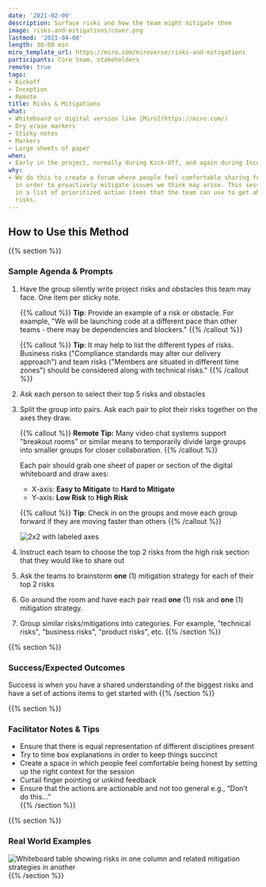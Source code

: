 ```yaml
---
date: '2021-02-09'
description: Surface risks and how the team might mitigate them
image: risks-and-mitigations/cover.png
lastmod: '2021-04-08'
length: 30-60 min
miro_template_url: https://miro.com/miroverse/risks-and-mitigations
participants: Core team, stakeholders
remote: true
tags:
- Kickoff
- Inception
- Remote
title: Risks & Mitigations
what:
- Whiteboard or digital version like [Miro](https://miro.com/)
- Dry erase markers
- Sticky notes
- Markers
- Large sheets of paper
when:
- Early in the project, normally during Kick-Off, and again during Inception
why:
- We do this to create a forum where people feel comfortable sharing fears and concerns
  in order to proactively mitigate issues we think may arise. This session results
  in a list of prioritized action items that the team can use to get ahead of any
  risks.
---
```


## How to Use this Method

{{% section %}}
### Sample Agenda & Prompts
1. Have the group silently write project risks and obstacles this team may face. One item per sticky note.
        
   {{% callout %}}
   **Tip**: Provide an example of a risk or obstacle. For example, "We will be launching code at a different pace than other teams - there may be dependencies and blockers."
   {{% /callout %}}

   {{% callout %}}
   **Tip**: It may help to list the different types of risks. Business risks ("Compliance standards may alter our delivery approach") and team risks ("Members are situated in different time zones") should be considered along with technical risks."
   {{% /callout %}}
   
1. Ask each person to select their top 5 risks and obstacles

1. Split the group into pairs. Ask each pair to plot their risks together on the axes they draw.

   {{% callout %}}
   **Remote Tip:** Many video chat systems support "breakout rooms" or similar means to temporarily divide large groups into smaller groups for closer collaboration. 
   {{% /callout %}}

   Each pair should grab one sheet of paper or section of the digital whiteboard and draw axes:
   - X-axis: **Easy to Mitigate** to **Hard to Mitigate**
   - Y-axis: **Low Risk** to **High Risk**

   {{% callout %}}
   **Tip**: Check in on the groups and move each group forward if they are moving faster than others
   {{% /callout %}}
   
   ![2x2 with labeled axes](/images/practices/risks-and-mitigations/step-3.png)

1. Instruct each team to choose the top 2 risks from the high risk section that they would like to share out

1. Ask the teams to brainstorm **one** (1) mitigation strategy for each of their top 2 risks

1. Go around the room and have each pair read **one** (1) risk and **one** (1) mitigation strategy.

1. Group similar risks/mitigations into categories. For example, "technical risks", "business risks", "product risks", etc.
{{% /section %}}

{{% section %}}
### Success/Expected Outcomes
Success is when you have a shared understanding of the biggest risks and have a set of actions items to get started with
{{% /section %}}

{{% section %}}
### Facilitator Notes & Tips

- Ensure that there is equal representation of different disciplines present
- Try to time box explanations in order to keep things succinct
- Create a space in which people feel comfortable being honest by setting up the right context for the session
- Curtail finger pointing or unkind feedback
- Ensure that the actions are actionable and not too general e.g., “Don’t do this…”  
{{% /section %}}

{{% section %}}
### Real World Examples
![Whiteboard table showing risks in one column and related mitigation strategies in another](/images/practices/risks-and-mitigations/example-2.jpg)
{{% /section %}}